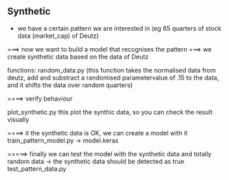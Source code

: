 Synthetic
---------


- we have a certain pattern we are interested in (eg 65 quarters of stock data (market_cap) of Deutz)


===> now we want to build a model that recognises the pattern
===> we create synthetic data based on the data of Deutz


functions:
   random_data.py
(this function takes the normalised data from deutz, add and substract a randomised parametervalue of .15 to the data, and it shifts the data over random quarters)

====> verify behaviour  

plot_synthetic.py
this plot the synthic data, so you can check the result visually

====> it the synthetic data is OK, we can create a model with it
train_pattern_model.py
-> model.keras


=====> finally we can test the model with the synthetic data and totally random data
-> the synthetic data should be detected as true
test_pattern_data.py


